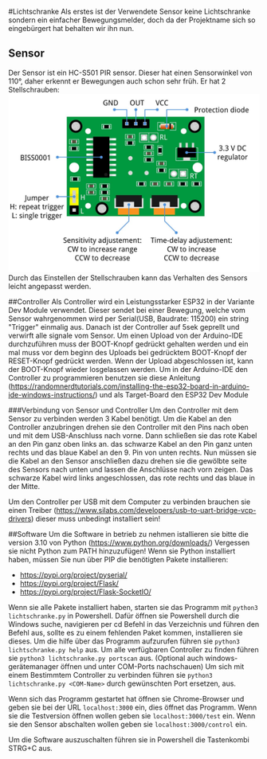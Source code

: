 #Lichtschranke
Als erstes ist der Verwendete Sensor keine Lichtschranke sondern ein einfacher Bewegungsmelder, doch da der Projektname sich so eingebürgert hat behalten wir ihn nun.
## Sensor
Der Sensor ist ein HC-S501 PIR sensor. Dieser hat einen Sensorwinkel von 110°, daher erkennt er Bewegungen auch schon sehr früh. Er hat 2 Stellschrauben:
![PIR](HC-SR501-Pinout-Annotation.jpg)
Durch das Einstellen der Stellschrauben kann das Verhalten des Sensors leicht angepasst werden. 

##Controller
Als Controller wird ein Leistungsstarker ESP32 in der Variante Dev Module verwendet. Dieser sendet bei einer Bewegung, welche vom Sensor wahrgenommen wird per Serial(USB, Baudrate: 115200) ein string "Trigger" einmalig aus. Danach ist der Controller auf 5sek geprellt und verwirft alle signale vom Sensor. Um einen Upload von der Arduino-IDE durchzuführen muss der BOOT-Knopf gedrückt gehalten werden und ein mal muss vor dem beginn des Uploads bei gedrücktem BOOT-Knopf der RESET-Knopf gedrückt werden. Wenn der Upload abgeschlossen ist, kann der BOOT-Knopf wieder losgelassen werden. 
Um in der Arduino-IDE den Controller zu programmieren benutzen sie  diese Anleitung (https://randomnerdtutorials.com/installing-the-esp32-board-in-arduino-ide-windows-instructions/) und als Target-Board den ESP32 Dev Module

###Verbindung von Sensor und Controller
Um den Controller mit dem Sensor zu verbinden werden 3 Kabel benötigt. Um die Kabel an den Controller anzubringen drehen sie den Controller mit den Pins nach oben und mit dem USB-Anschluss nach vorne. Dann schließen sie das rote Kabel an den Pin ganz oben links an. das schwarze Kabel an den Pin ganz unten rechts und das blaue Kabel an den 9. Pin von unten rechts. 
Nun müssen sie die Kabel an den Sensor anschließen dazu drehen sie die gewölbte seite des Sensors nach unten und lassen die Anschlüsse nach vorn zeigen. Das schwarze Kabel wird links angeschlossen, das rote rechts und das blaue in der Mitte.


Um den Controller per USB mit dem Computer zu verbinden brauchen sie einen Treiber (https://www.silabs.com/developers/usb-to-uart-bridge-vcp-drivers) dieser muss unbedingt installiert sein!

##Software
Um die Software in betrieb zu nehmen istallieren sie bitte die version 3.10 von Python (https://www.python.org/downloads/) Vergessen sie nicht Python zum PATH hinzuzufügen!
Wenn sie Python installiert haben, müssen Sie nun über PIP die benötigten Pakete installieren: 
- https://pypi.org/project/pyserial/
- https://pypi.org/project/Flask/
- https://pypi.org/project/Flask-SocketIO/

Wenn sie alle Pakete installiert haben, starten sie das Programm mit `python3 lichtschranke.py` in Powershell. Dafür öffnen sie Powershell durch die Windows suche, navigieren per cd Befehl in das Verzeichnis und führen den Befehl aus, sollte es zu einem fehlenden Paket kommen, installieren sie dieses.
Um die hilfe über das Programm aufzurufen führen sie `python3 lichtschranke.py help` aus. 
Um alle verfügbaren Controller zu finden führen sie `python3 lichtschranke.py portscan` aus. (Optional auch windows-gerätemanager öffnen und unter COM-Ports nachschauen)
Um sich mit einem Bestimmtem Controller zu verbinden führen sie `python3 lichtschranke.py <COM-Name>` <COM-Name> durch gewünschten Port ersetzen, aus.

Wenn sich das Programm gestartet hat öffnen sie Chrome-Browser und geben sie bei der URL `localhost:3000` ein, dies öffnet das Programm. 
Wenn sie die Testversion öffnen wollen geben sie `localhost:3000/test` ein. 
Wenn sie den Sensor abschalten wollen geben sie `localhost:3000/control` ein.

Um die Software auszuschalten führen sie in Powershell die Tastenkombi STRG+C aus.
